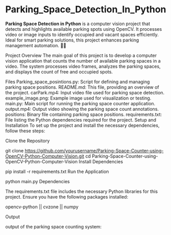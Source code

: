 # Parking_Space_Detection_In_Python
**Parking Space Detection in Python** is a computer vision project that detects and highlights available parking spots using OpenCV. It processes video or image inputs to identify occupied and vacant spaces efficiently. Ideal for smart parking solutions, this project enhances parking management automation. 🚗📸

Project Overview
The main goal of this project is to develop a computer vision application that counts the number of available parking spaces in a video. The system processes video frames, analyzes the parking spaces, and displays the count of free and occupied spots.

Files
Parking_space_posintions.py: Script for defining and managing parking space positions.
README.md: This file, providing an overview of the project.
carPark.mp4: Input video file used for parking space detection.
example_image.png: Example image used for visualization or testing.
main.py: Main script for running the parking space counter application.
output.mp4: Output video showing the parking space count annotations.
positions: Binary file containing parking space positions.
requirements.txt: File listing the Python dependencies required for the project.
Setup and Installation
To set up the project and install the necessary dependencies, follow these steps:

Clone the Repository

git clone https://github.com/yourusername/Parking-Space-Counter-using-OpenCV-Python-Computer-Vision.git
cd Parking-Space-Counter-using-OpenCV-Python-Computer-Vision
Install Dependencies

pip install -r requirements.txt
Run the Application

python main.py
Dependencies

The requirements.txt file includes the necessary Python libraries for this project. Ensure you have the following packages installed:

opencv-python || cvzone || numpy

Output

output of the parking space counting system:

